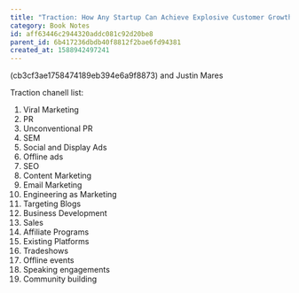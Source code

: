 ```yaml
---
title: "Traction: How Any Startup Can Achieve Explosive Customer Growth"
category: Book Notes
id: aff63446c2944320addc081c92d20be8
parent_id: 6b417236dbdb40f8812f2bae6fd94381
created_at: 1588942497241
---
```


(cb3cf3ae1758474189eb394e6a9f8873) and Justin Mares

Traction chanell list:
1. Viral Marketing
2. PR
3. Unconventional PR
4. SEM
5. Social and Display Ads
6. Offline ads
7. SEO
8. Content Marketing
9. Email Marketing
10. Engineering as Marketing
11. Targeting Blogs
12. Business Development
13. Sales
14. Affiliate Programs
15. Existing Platforms
16. Tradeshows
17. Offline events
18. Speaking engagements
19. Community building
                